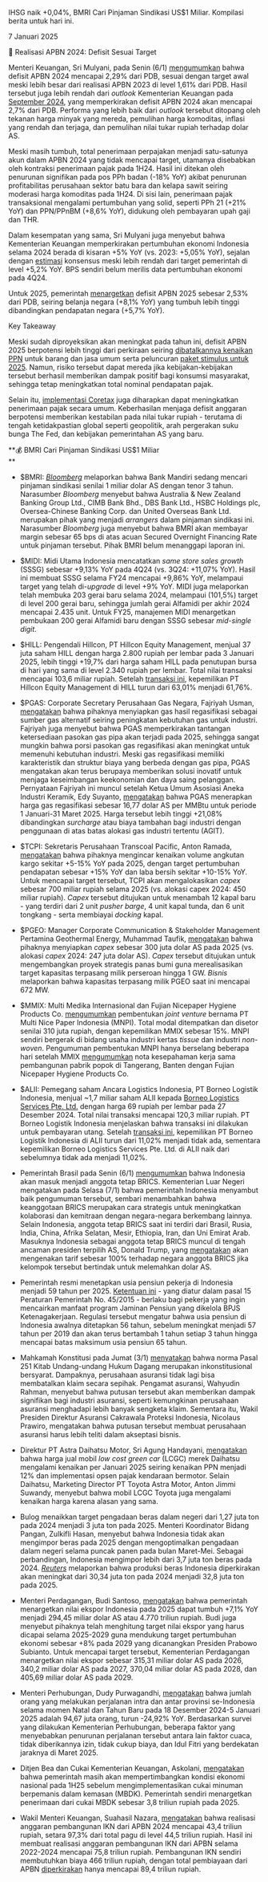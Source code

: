 IHSG naik +0,04%, BMRI Cari Pinjaman Sindikasi US$1 Miliar. Kompilasi berita untuk hari ini.

7 Januari 2025

🎯 Realisasi APBN 2024: Defisit Sesuai Target

Menteri Keuangan, Sri Mulyani, pada Senin (6/1) [mengumumkan](https://www.youtube.com/watch?v=vII7yvzKZhc) bahwa defisit APBN 2024 mencapai 2,29% dari PDB, sesuai dengan target awal meski lebih besar dari realisasi APBN 2023 di level 1,61% dari PDB. Hasil tersebut juga lebih rendah dari _outlook_ Kementerian Keuangan pada [September 2024](https://nasional.kontan.co.id/news/kemenkeu-proyeksikan-defisit-apbn-2024-melebar-menjadi-27-dari-pdb), yang memperkirakan defisit APBN 2024 akan mencapai 2,7% dari PDB. Performa yang lebih baik dari _outlook_ tersebut ditopang oleh tekanan harga minyak yang mereda, pemulihan harga komoditas, inflasi yang rendah dan terjaga, dan pemulihan nilai tukar rupiah terhadap dolar AS.

Meski masih tumbuh, total penerimaan perpajakan menjadi satu-satunya akun dalam APBN 2024 yang tidak mencapai target, utamanya disebabkan oleh kontraksi penerimaan pajak pada 1H24. Hasil ini ditekan oleh penurunan signifikan pada pos PPh badan (\-18% YoY) akibat penurunan profitabilitas perusahaan sektor batu bara dan kelapa sawit seiring moderasi harga komoditas pada 1H24. Di sisi lain, penerimaan pajak transaksional mengalami pertumbuhan yang solid, seperti PPh 21 (+21% YoY) dan PPN/PPnBM (+8,6% YoY), didukung oleh pembayaran upah gaji dan THR.

Dalam kesempatan yang sama, Sri Mulyani juga menyebut bahwa Kementerian Keuangan memperkirakan pertumbuhan ekonomi Indonesia selama 2024 berada di kisaran +5% YoY (vs. 2023: +5,05% YoY), sejalan dengan [estimasi](https://tradingeconomics.com/indonesia/full-year-gdp-growth) konsensus meski lebih rendah dari target pemerintah di level +5,2% YoY. BPS sendiri belum merilis data pertumbuhan ekonomi pada 4Q24.

Untuk 2025, pemerintah [menargetkan](https://www.kemenkeu.go.id/informasi-publik/publikasi/berita-utama/DPR-Sahkan-UU-APBN-Tahun-Anggaran-2025) defisit APBN 2025 sebesar 2,53% dari PDB, seiring belanja negara (+8,1% YoY) yang tumbuh lebih tinggi dibandingkan pendapatan negara (+5,7% YoY).

Key Takeaway

Meski sudah diproyeksikan akan meningkat pada tahun ini, defisit APBN 2025 berpotensi lebih tinggi dari perkiraan seiring [dibatalkannya kenaikan PPN](https://snips.stockbit.com/snips-terbaru/ppn-efektif-untuk-barang-jasa-umum-tetap-11) untuk barang dan jasa umum serta peluncuran [paket stimulus untuk 2025](https://snips.stockbit.com/snips-terbaru/paket-kebijakan-ekonomi-2025). Namun, risiko tersebut dapat mereda jika kebijakan-kebijakan tersebut berhasil memberikan dampak positif bagi konsumsi masyarakat, sehingga tetap meningkatkan total nominal pendapatan pajak.

Selain itu, [implementasi Coretax](https://nasional.kontan.co.id/news/sistem-coretax-meluncur-januari-2025-djp-optimistis-penerimaan-pajak-meningkat-1) juga diharapkan dapat meningkatkan penerimaan pajak secara umum. Keberhasilan menjaga defisit anggaran berpotensi memberikan kestabilan pada nilai tukar rupiah - terutama di tengah ketidakpastian global seperti geopolitik, arah pergerakan suku bunga The Fed, dan kebijakan pemerintahan AS yang baru.

**💰 BMRI Cari Pinjaman Sindikasi US$1 Miliar  
**

- $BMRI: _[Bloomberg](https://www.bloomberg.com/news/articles/2025-01-07/state-owned-bank-mandiri-debuts-1-billion-syndicated-loan)_ melaporkan bahwa Bank Mandiri sedang mencari pinjaman sindikasi senilai 1 miliar dolar AS dengan tenor 3 tahun. Narasumber _Bloomberg_ menyebut bahwa Australia & New Zealand Banking Group Ltd., CIMB Bank Bhd., DBS Bank Ltd., HSBC Holdings plc, Oversea-Chinese Banking Corp. dan United Overseas Bank Ltd. merupakan pihak yang menjadi _arrangers_ dalam pinjaman sindikasi ini. Narasumber _Bloomberg_ juga menyebut bahwa BMRI akan membayar margin sebesar 65 bps di atas acuan Secured Overnight Financing Rate untuk pinjaman tersebut. Pihak BMRI belum menanggapi laporan ini.
- $MIDI: Midi Utama Indonesia mencatatkan _same store sales growth_ (SSSG) sebesar +9,13% YoY pada 4Q24 (vs. 3Q24: +11,07% YoY). Hasil ini membuat SSSG selama FY24 mencapai +9,86% YoY, melampaui target yang telah di-_upgrade_ di level +9% YoY. MIDI juga melaporkan telah membuka 203 gerai baru selama 2024, melampaui (101,5%) target di level 200 gerai baru, sehingga jumlah gerai Alfamidi per akhir 2024 mencapai 2.435 unit. Untuk FY25, manajemen MIDI menargetkan pembukaan 200 gerai Alfamidi baru dengan SSSG sebesar _mid-single digit_.
- $HILL: Pengendali Hillcon, PT Hillcon Equity Management, menjual 37 juta saham HILL dengan harga 2.800 rupiah per lembar pada 3 Januari 2025, lebih tinggi +19,7% dari harga saham HILL pada penutupan bursa di hari yang sama di level 2.340 rupiah per lembar. Total nilai transaksi mencapai 103,6 miliar rupiah. Setelah [transaksi ini](https://www.idx.co.id/StaticData/NewsAndAnnouncement/ANNOUNCEMENTSTOCK/From_EREP/202501/4b9aaf05f2_9606fa84bd.pdf), kepemilikan PT Hillcon Equity Management di HILL turun dari 63,01% menjadi 61,76%.
- $PGAS: Corporate Secretary Perusahaan Gas Negara, Fajriyah Usman, [mengatakan](https://epaper.investor.id/files/2025/01/07/1fdd83114e4f10b7f11e7751ec0938c4.html) bahwa pihaknya menyiapkan gas hasil regasifikasi sebagai sumber gas alternatif seiring peningkatan kebutuhan gas untuk industri. Fajriyah juga menyebut bahwa PGAS memperkirakan tantangan ketersediaan pasokan gas pipa akan terjadi pada 2025, sehingga sangat mungkin bahwa porsi pasokan gas regasifikasi akan meningkat untuk memenuhi kebutuhan industri. Meski gas regasifikasi memiliki karakteristik dan struktur biaya yang berbeda dengan gas pipa, PGAS mengatakan akan terus berupaya memberikan solusi inovatif untuk menjaga keseimbangan keekonomian dan daya saing pelanggan. Pernyataan Fajriyah ini muncul setelah Ketua Umum Asosiasi Aneka Industri Keramik, Edy Suyanto, [mengatakan](https://snips.stockbit.com/snips-terbaru/ketidakpastian-insentif-hgbt#:~:text=Ketua%20Umum%20Asosiasi,31%20Maret%202025.) bahwa PGAS menerapkan harga gas regasifikasi sebesar 16,77 dolar AS per MMBtu untuk periode 1 Januari-31 Maret 2025. Harga tersebut lebih tinggi +21,08% dibandingkan _surcharge_ atau biaya tambahan bagi industri dengan penggunaan di atas batas alokasi gas industri tertentu (AGIT).
- $TCPI: Sekretaris Perusahaan Transcoal Pacific, Anton Ramada, [mengatakan](https://epaper.kontan.co.id/mobile/harian/2025/01/07) bahwa pihaknya mengincar kenaikan volume angkutan kargo sekitar +5-15% YoY pada 2025, dengan target pertumbuhan pendapatan sebesar +15% YoY dan laba bersih sekitar +10-15% YoY. Untuk mencapai target tersebut, TCPI akan mengalokasikan _capex_ sebesar 700 miliar rupiah selama 2025 (vs. alokasi capex 2024: 450 miliar rupiah). _Capex_ tersebut ditujukan untuk menambah 12 kapal baru - yang terdiri dari 2 unit _pusher barge_, 4 unit kapal tunda, dan 6 unit tongkang - serta membiayai _docking_ kapal.
- $PGEO: Manager Corporate Communication & Stakeholder Management Pertamina Geothermal Energy, Muhammad Taufik, [mengatakan](https://epaper.bisnis.com/epaper/detail/page/149355/) bahwa pihaknya menyiapkan _capex_ sebesar 300 juta dolar AS pada 2025 (vs. alokasi _capex_ 2024: 247 juta dolar AS). _Capex_ tersebut ditujukan untuk mengembangkan proyek strategis panas bumi guna merealisasikan target kapasitas terpasang milik perseroan hingga 1 GW. _Bisnis_ melaporkan bahwa kapasitas terpasang milik PGEO saat ini mencapai 672 MW.
- $MMIX: Multi Medika Internasional dan Fujian Nicepaper Hygiene Products Co. [mengumumkan](https://www.idx.co.id/StaticData/NewsAndAnnouncement/ANNOUNCEMENTSTOCK/From_EREP/202501/b590467b01_d49e0c8973.pdf) pembentukan _joint venture_ bernama PT Multi Nice Paper Indonesia (MNPI). Total modal ditempatkan dan disetor senilai 310 juta rupiah, dengan kepemilikan MMIX sebesar 15%. MNPI sendiri bergerak di bidang usaha industri kertas _tissue_ dan industri _non-woven_. Pengumuman pembentukan MNPI hanya berselang beberapa hari setelah MMIX [mengumumkan](https://snips.stockbit.com/snips-terbaru/ketidakpastian-insentif-hgbt#:~:text=%24MMIX%3A%C2%A0Multi,antara%20kedua%20pihak.) nota kesepahaman kerja sama pembangunan pabrik popok di Tangerang, Banten dengan Fujian Nicepaper Hygiene Products Co.
- $ALII: Pemegang saham Ancara Logistics Indonesia, PT Borneo Logistik Indonesia, menjual ~1,7 miliar saham ALII kepada [Borneo Logistics Services Pte. Ltd.](https://www.idx.co.id/StaticData/NewsAndAnnouncement/ANNOUNCEMENTSTOCK/From_EREP/202501/9ffcfaa937_0cc0998a02.pdf) dengan harga 69 rupiah per lembar pada 27 Desember 2024. Total nilai transaksi mencapai 120,3 miliar rupiah. PT Borneo Logistik Indonesia menjelaskan bahwa transaksi ini dilakukan untuk pembayaran utang. Setelah [transaksi ini](https://www.idx.co.id/StaticData/NewsAndAnnouncement/ANNOUNCEMENTSTOCK/From_EREP/202501/5a746eca0a_34ca0c49f7.pdf), kepemilikan PT Borneo Logistik Indonesia di ALII turun dari 11,02% menjadi tidak ada, sementara kepemilikan Borneo Logistics Services Pte. Ltd. di ALII naik dari sebelumnya tidak ada menjadi 11,02%.

- Pemerintah Brasil pada Senin (6/1) [mengumumkan](https://www.reuters.com/world/indonesia-join-brics-bloc-full-member-brazil-says-2025-01-06/) bahwa Indonesia akan masuk menjadi anggota tetap BRICS. Kementerian Luar Negeri mengatakan pada Selasa (7/1) bahwa pemerintah Indonesia menyambut baik pengumuman tersebut, sembari menambahkan bahwa keanggotaan BRICS merupakan cara strategis untuk meningkatkan kolaborasi dan kemitraan dengan negara-negara berkembang lainnya. Selain Indonesia, anggota tetap BRICS saat ini terdiri dari Brasil, Rusia, India, China, Afrika Selatan, Mesir, Ethiopia, Iran, dan Uni Emirat Arab. Masuknya Indonesia sebagai anggota tetap BRICS muncul di tengah ancaman presiden terpilih AS, Donald Trump, yang [mengatakan](https://snips.stockbit.com/snips-terbaru/ratarata-upah-minimum-naik-65-pada-2025#:~:text=Presiden%20terpilih%20AS,negara%E2%80%93negara%20berkembang.) akan mengenakan tarif sebesar 100% terhadap negara anggota BRICS jika kelompok tersebut bertindak untuk melemahkan dolar AS.
- Pemerintah resmi menetapkan usia pensiun pekerja di Indonesia menjadi 59 tahun per 2025. [Ketentuan ini](https://money.kompas.com/read/2025/01/06/230804126/usia-pensiun-pekerja-jadi-59-tahun-untuk-pencairan-jp-bpjs-ketenagakerjaan) - yang diatur dalam pasal 15 Peraturan Pemerintah No. 45/2015 - berlaku bagi pekerja yang ingin mencairkan manfaat program Jaminan Pensiun yang dikelola BPJS Ketenagakerjaan. Regulasi tersebut mengatur bahwa usia pensiun di Indonesia awalnya ditetapkan 56 tahun, sebelum meningkat menjadi 57 tahun per 2019 dan akan terus bertambah 1 tahun setiap 3 tahun hingga mencapai batas maksimum usia pensiun 65 tahun.
- Mahkamah Konstitusi pada Jumat (3/1) [menyatakan](https://insight.kontan.co.id/news/palu-mk-bisa-bikin-asuransi-banjir-sengketa) bahwa norma Pasal 251 Kitab Undang-undang Hukum Dagang merupakan inkonstitusional bersyarat. Dampaknya, perusahaan asuransi tidak lagi bisa membatalkan klaim secara sepihak. Pengamat asuransi, Wahyudin Rahman, menyebut bahwa putusan tersebut akan memberikan dampak signifikan bagi industri asuransi, seperti kemungkinan perusahaan asuransi menghadapi lebih banyak sengketa klaim. Sementara itu, Wakil Presiden Direktur Asuransi Cakrawala Proteksi Indonesia, Nicolaus Prawiro, mengatakan bahwa putusan tersebut membuat perusahaan asuransi harus lebih teliti dalam akseptasi bisnis.
- Direktur PT Astra Daihatsu Motor, Sri Agung Handayani, [mengatakan](https://epaper.kontan.co.id/mobile/harian/2025/01/07) bahwa harga jual mobil _low cost green car_ (LCGC) merek Daihatsu mengalami kenaikan per Januari 2025 seiring kenaikan PPN menjadi 12% dan implementasi opsen pajak kendaraan bermotor. Selain Daihatsu, Marketing Director PT Toyota Astra Motor, Anton Jimmi Suwandy, menyebut bahwa mobil LCGC Toyota juga mengalami kenaikan harga karena alasan yang sama.
- Bulog menaikkan target pengadaan beras dalam negeri dari 1,27 juta ton pada 2024 menjadi 3 juta ton pada 2025. Menteri Koordinator Bidang Pangan, Zulkifli Hasan, menyebut bahwa Indonesia tidak akan mengimpor beras pada 2025 dengan mengoptimalkan pengadaan dalam negeri selama puncak panen pada bulan Maret-Mei. Sebagai perbandingan, Indonesia mengimpor lebih dari 3,7 juta ton beras pada 2024. _[Reuters](https://www.reuters.com/markets/commodities/indonesias-bulog-aims-procure-3-million-tons-domestic-rice-2025-01-06/)_ melaporkan bahwa produksi beras Indonesia diperkirakan akan meningkat dari 30,34 juta ton pada 2024 menjadi 32,8 juta ton pada 2025.
- Menteri Perdagangan, Budi Santoso, [mengatakan](https://ekonomi.bisnis.com/read/20250106/12/1829201/kemendag-targetkan-ekspor-tembus-us29445-miliar-pada-2025) bahwa pemerintah menargetkan nilai ekspor Indonesia pada 2025 dapat tumbuh +7,1% YoY menjadi 294,45 miliar dolar AS atau 4.770 triliun rupiah. Budi juga menyebut pihaknya telah menghitung target nilai ekspor yang harus dicapai selama 2025-2029 guna mendukung target pertumbuhan ekonomi sebesar +8% pada 2029 yang dicanangkan Presiden Prabowo Subianto. Untuk mencapai target tersebut, Kementerian Perdagangan menargetkan nilai ekspor sebesar 315,31 miliar dolar AS pada 2026, 340,2 miliar dolar AS pada 2027, 370,04 miliar dolar AS pada 2028, dan 405,69 miliar dolar AS pada 2029.
- Menteri Perhubungan, Dudy Purwagandhi, [mengatakan](https://nasional.kontan.co.id/news/kemenhub-catat-pergerakan-masyarakat-capai-9467-juta-orang-saat-libur-nataru) bahwa jumlah orang yang melakukan perjalanan intra dan antar provinsi se-Indonesia selama momen Natal dan Tahun Baru pada 18 Desember 2024-5 Januari 2025 adalah 94,67 juta orang, turun -24,92% YoY. Berdasarkan survei yang dilakukan Kementerian Perhubungan, beberapa faktor yang menyebabkan penurunan perjalanan tersebut antara lain faktor cuaca, tidak diberikannya izin, tidak cukup biaya, dan Idul Fitri yang berdekatan jaraknya di Maret 2025.
- Ditjen Bea dan Cukai Kementerian Keuangan, Askolani, [mengatakan](https://nasional.kontan.co.id/news/implementasi-cukai-mbdk-bergantung-pada-kondisi-ekonomi-kuartal-ii-2025) bahwa pemerintah masih akan mempertimbangkan kondisi ekonomi nasional pada 1H25 sebelum mengimplementasikan cukai minuman berpemanis dalam kemasan (MBDK). Pemerintah sendiri menargetkan penerimaan dari cukai MBDK sebesar 3,8 triliun rupiah pada 2025.
- Wakil Menteri Keuangan, Suahasil Nazara, [mengatakan](https://ekonomi.bisnis.com/read/20250107/45/1829441/anggaran-ikn-tembus-rp433-triliun-di-2024-buat-apa-saja) bahwa realisasi anggaran pembangunan IKN dari APBN 2024 mencapai 43,4 triliun rupiah, setara 97,3% dari total pagu di level 44,5 triliun rupiah. Hasil ini membuat realisasi anggaran pembangunan IKN dari APBN selama 2022-2024 mencapai 75,8 triliun rupiah. Pembangunan IKN sendiri membutuhkan biaya 466 triliun rupiah, dengan total pembiayaan dari APBN [diperkirakan](https://www.ikn.go.id/ksp-pembangunan-ibu-kota-baru-perlu-anggaran-rp-466-t-tak-semua-ditanggung-apbn) hanya mencapai 89,4 triliun rupiah.
